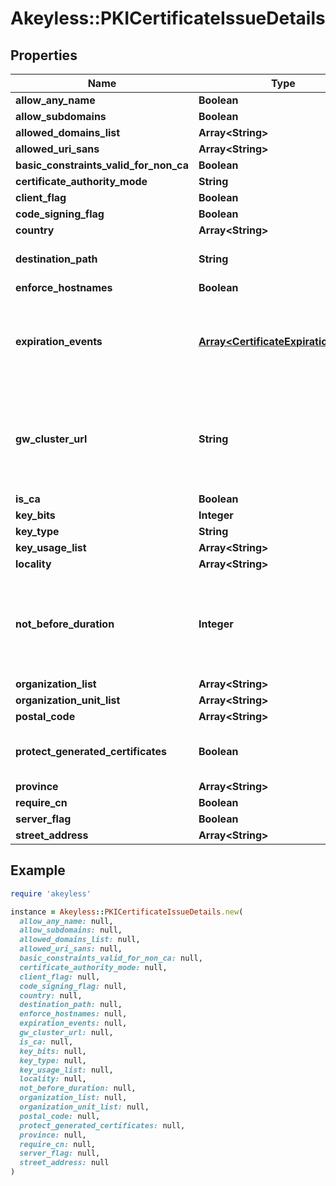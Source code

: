 # Akeyless::PKICertificateIssueDetails

## Properties

| Name | Type | Description | Notes |
| ---- | ---- | ----------- | ----- |
| **allow_any_name** | **Boolean** |  | [optional] |
| **allow_subdomains** | **Boolean** |  | [optional] |
| **allowed_domains_list** | **Array&lt;String&gt;** |  | [optional] |
| **allowed_uri_sans** | **Array&lt;String&gt;** |  | [optional] |
| **basic_constraints_valid_for_non_ca** | **Boolean** |  | [optional] |
| **certificate_authority_mode** | **String** |  | [optional] |
| **client_flag** | **Boolean** |  | [optional] |
| **code_signing_flag** | **Boolean** |  | [optional] |
| **country** | **Array&lt;String&gt;** |  | [optional] |
| **destination_path** | **String** | DestinationPath is the destination to save generated certificates | [optional] |
| **enforce_hostnames** | **Boolean** |  | [optional] |
| **expiration_events** | [**Array&lt;CertificateExpirationEvent&gt;**](CertificateExpirationEvent.md) | ExpirationNotification holds a list of expiration notices that should be sent in case a certificate is about to expire, this value is being propagated to the Certificate resources that are created | [optional] |
| **gw_cluster_url** | **String** | GWClusterURL is required when CAMode is \&quot;public\&quot; and it defines the cluster URL the PKI should be issued from. The GW cluster must have permissions to read associated target&#39;s details | [optional] |
| **is_ca** | **Boolean** |  | [optional] |
| **key_bits** | **Integer** |  | [optional] |
| **key_type** | **String** |  | [optional] |
| **key_usage_list** | **Array&lt;String&gt;** |  | [optional] |
| **locality** | **Array&lt;String&gt;** |  | [optional] |
| **not_before_duration** | **Integer** | A Duration represents the elapsed time between two instants as an int64 nanosecond count. The representation limits the largest representable duration to approximately 290 years. | [optional] |
| **organization_list** | **Array&lt;String&gt;** |  | [optional] |
| **organization_unit_list** | **Array&lt;String&gt;** |  | [optional] |
| **postal_code** | **Array&lt;String&gt;** |  | [optional] |
| **protect_generated_certificates** | **Boolean** | ProtectGeneratedCertificates dictates whether the created certificates should be protected from deletion | [optional] |
| **province** | **Array&lt;String&gt;** |  | [optional] |
| **require_cn** | **Boolean** |  | [optional] |
| **server_flag** | **Boolean** |  | [optional] |
| **street_address** | **Array&lt;String&gt;** |  | [optional] |

## Example

```ruby
require 'akeyless'

instance = Akeyless::PKICertificateIssueDetails.new(
  allow_any_name: null,
  allow_subdomains: null,
  allowed_domains_list: null,
  allowed_uri_sans: null,
  basic_constraints_valid_for_non_ca: null,
  certificate_authority_mode: null,
  client_flag: null,
  code_signing_flag: null,
  country: null,
  destination_path: null,
  enforce_hostnames: null,
  expiration_events: null,
  gw_cluster_url: null,
  is_ca: null,
  key_bits: null,
  key_type: null,
  key_usage_list: null,
  locality: null,
  not_before_duration: null,
  organization_list: null,
  organization_unit_list: null,
  postal_code: null,
  protect_generated_certificates: null,
  province: null,
  require_cn: null,
  server_flag: null,
  street_address: null
)
```

